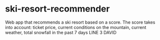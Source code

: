 # ski-resort-recommender
Web app that recommends a ski resort based on a score. The score takes into account: ticket price, current conditions on the mountain, current weather, total snowfall in the past 7 days
LINE 3 DAVID
